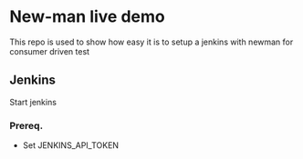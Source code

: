 # New-man live demo
This repo is used to show how easy it is to setup a jenkins with newman for consumer driven test

## Jenkins
Start jenkins
### Prereq. 
- Set JENKINS_API_TOKEN

